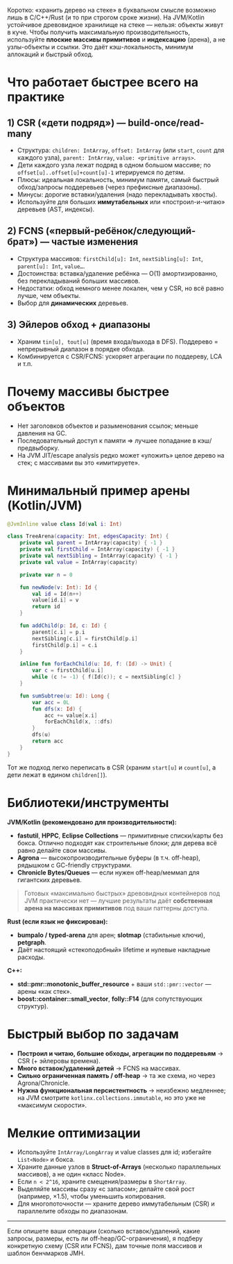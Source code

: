 Коротко: «хранить дерево на стеке» в буквальном смысле возможно лишь в C/C++/Rust (и то при строгом сроке жизни). На JVM/Кotlin устойчивое древовидное хранилище на стеке — нельзя: объекты живут в куче. Чтобы получить максимальную производительность, используйте **плоские массивы примитивов** и **индексацию** (арена), а не узлы-объекты и ссылки. Это даёт кэш-локальность, минимум аллокаций и быстрый обход.

# Что работает быстрее всего на практике

## 1) CSR («дети подряд») — build-once/read-many

* Структура: `children: IntArray`, `offset: IntArray` (или `start`, `count` для каждого узла), `parent: IntArray`, `value: <primitive arrays>`.
* Дети каждого узла лежат подряд в одном большом массиве; по `offset[u]..offset[u]+count[u]-1` итерируемся по детям.
* Плюсы: идеальная локальность, минимум памяти, самый быстрый обход/запросы поддеревьев (через префиксные диапазоны).
* Минусы: дорогие вставки/удаления (надо перекладывать хвосты).
* Используйте для больших **иммутабельных** или «построил-и-читаю» деревьев (AST, индексы).

## 2) FCNS («первый-ребёнок/следующий-брат») — частые изменения

* Структура массивов:
  `firstChild[u]: Int`, `nextSibling[u]: Int`, `parent[u]: Int`, `value…`.
* Достоинства: вставка/удаление ребёнка — O(1) амортизированно, без перекладываний больших массивов.
* Недостатки: обход немного менее локален, чем у CSR, но всё равно лучше, чем объекты.
* Выбор для **динамических** деревьев.

## 3) Эйлеров обход + диапазоны

* Храним `tin[u], tout[u]` (время входа/выхода в DFS). Поддерево = непрерывный диапазон в порядке обхода.
* Комбинируется с CSR/FCNS: ускоряет агрегации по поддереву, LCA и т.п.

# Почему массивы быстрее объектов

* Нет заголовков объектов и разыменования ссылок; меньше давления на GC.
* Последовательный доступ к памяти ⇒ лучшее попадание в кэш/предвыборку.
* На JVM JIT/escape analysis редко может «уложить» целое дерево на стек; с массивами вы это «имитируете».

# Минимальный пример арены (Kotlin/JVM)

```kotlin
@JvmInline value class Id(val i: Int)

class TreeArena(capacity: Int, edgesCapacity: Int) {
    private val parent = IntArray(capacity) { -1 }
    private val firstChild = IntArray(capacity) { -1 }
    private val nextSibling = IntArray(capacity) { -1 }
    private val value = IntArray(capacity)

    private var n = 0

    fun newNode(v: Int): Id {
        val id = Id(n++)
        value[id.i] = v
        return id
    }

    fun addChild(p: Id, c: Id) {
        parent[c.i] = p.i
        nextSibling[c.i] = firstChild[p.i]
        firstChild[p.i] = c.i
    }

    inline fun forEachChild(u: Id, f: (Id) -> Unit) {
        var c = firstChild[u.i]
        while (c != -1) { f(Id(c)); c = nextSibling[c] }
    }

    fun sumSubtree(u: Id): Long {
        var acc = 0L
        fun dfs(x: Id) {
            acc += value[x.i]
            forEachChild(x, ::dfs)
        }
        dfs(u)
        return acc
    }
}
```

Тот же подход легко переписать в CSR (храним `start[u]` и `count[u]`, а дети лежат в едином `children[]`).

# Библиотеки/инструменты

**JVM/Kotlin (рекомендовано для производительности):**

* **fastutil**, **HPPC**, **Eclipse Collections** — примитивные списки/карты без бокса. Отлично подходят как строительные блоки; для дерева всё равно делайте свои массивы.
* **Agrona** — высокопроизводительные буферы (в т.ч. off-heap), рядышком с GC-friendly структурами.
* **Chronicle Bytes/Queues** — если нужен off-heap/меммап для гигантских деревьев.

> Готовых «максимально быстрых» древовидных контейнеров под JVM практически нет — лучшие результаты даёт **собственная арена на массивах примитивов** под ваши паттерны доступа.

**Rust (если язык не фиксирован):**

* **bumpalo / typed-arena** для арен; **slotmap** (стабильные ключи), **petgraph**.
* Даёт настоящий «стекоподобный» lifetime и нулевые накладные расходы.

**C++:**

* **std::pmr::monotonic\_buffer\_resource** + ваши `std::pmr::vector` — арены «как стек».
* **boost::container::small\_vector**, **folly::F14** (для сопутствующих структур).

# Быстрый выбор по задачам

* **Построил и читаю, большие обходы, агрегации по поддеревьям** → CSR (+ эйлеровы времена).
* **Много вставок/удалений детей** → FCNS на массивах.
* **Сильно ограниченная память / off-heap** → та же схема, но через Agrona/Chronicle.
* **Нужна функциональная персистентность** → неизбежно медленнее; на JVM смотрите `kotlinx.collections.immutable`, но это уже не «максимум скорости».

# Мелкие оптимизации

* Используйте `IntArray/LongArray` и value classes для id; избегайте `List<Node>` и бокса.
* Храните данные узлов в **Struct-of-Arrays** (несколько параллельных массивов), а не один «класс Node».
* Если `n < 2^16`, храните смещения/размеры в `ShortArray`.
* Выделяйте массивы сразу «с запасом»; делайте свой рост (например, ×1.5), чтобы уменьшить копирования.
* Для многопоточности — храните дерево иммутабельным (CSR) и параллелите обходы по диапазонам.

---

Если опишете ваши операции (сколько вставок/удалений, какие запросы, размеры, есть ли off-heap/GC-ограничения), я подберу конкретную схему (CSR или FCNS), дам точные поля массивов и шаблон бенчмарков JMH.
